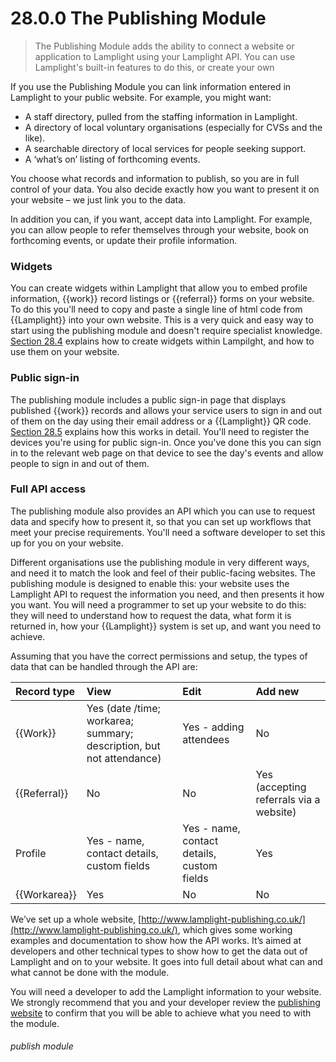 # 28.0.0 The Publishing Module

> The Publishing Module adds the ability to connect a website or application to Lamplight using your Lamplight API. You can use Lamplight's built-in features to do this, or create your own



If you use the Publishing Module you can link information entered in Lamplight to your public website.  For example, you might want:

- A staff directory, pulled from the staffing information in Lamplight.
- A directory of local voluntary organisations (especially for CVSs and the like).
- A searchable directory of local services for people seeking support.
- A ‘what’s on’ listing of forthcoming events.

You choose what records and information to publish, so you are in full control of your data.  You also decide exactly how you want to present it on your website – we just link you to the data.

In addition you can, if you want, accept data into Lamplight.  For example, you can allow people to refer themselves through your website, book on forthcoming events, or update their profile information.

### Widgets

You can create widgets within Lamplight that allow you to embed profile information, {{work}} record listings or {{referral}} forms on your website. To do this you'll need to copy and paste a single line of html code from {{Lamplight}} into your own website.  This is a very quick and easy way to start using the publishing module and doesn't require specialist knowledge. [Section 28.4](/help/index/p/28.4) explains how to create widgets within Lampilght, and how to use them on your website.

### Public sign-in

The publishing module includes a public sign-in page that displays published {{work}} records and allows your service users to sign in and out of them on the day using their email address or a {{Lamplight}} QR code.  [Section 28.5](/help/index/p/28.5) explains how this works in detail. You'll need to register the devices you're using for public sign-in. Once you've done this you can sign in to the relevant web page on that device to see the day's events and allow people to sign in and out of them. 

### Full API access

The publishing module also provides an API which you can use to request data and specify how to present it, so that you can set up workflows that meet your precise requirements.  You'll need a software developer to set this up for you on your website.

Different organisations use the publishing module in very different ways, and need it to match the look and feel of their public-facing websites.  The publishing module is designed to enable this: your website uses the Lamplight API to request the information you need, and then presents it how you want. You will need a programmer to set up your website to do this: they will need to understand how to request the data, what form it is returned in, how your {{Lamplight}} system is set up, and want you need to achieve.  

Assuming that you have the correct permissions and setup, the types of data that can be handled through the API are:

| Record type | View | Edit | Add new |
| :---------  | :---------- | :---------- | :-------- |
| {{Work}}    | Yes (date /time; workarea; summary; description, but not attendance) | Yes - adding attendees | No |
| {{Referral}} | No | No | Yes (accepting referrals via a website) |
| Profile | Yes - name, contact details, custom fields | Yes - name, contact details, custom fields | Yes |
| {{Workarea}} | Yes | No | No |


We’ve set up a whole website, [http://www.lamplight-publishing.co.uk/](http://www.lamplight-publishing.co.uk/), which gives some working examples and documentation to show how the API works.  It’s aimed at developers and other technical types to show how to get the data out of Lamplight and on to your website.  It goes into full detail about what can and what cannot be done with the module.  

You will need a developer to add the Lamplight information to your website.  We strongly recommend that you and your developer review the [publishing website](http://www.lamplight-publishing.co.uk/) to confirm that you will be able to achieve what you need to with the module.


###### publish module

